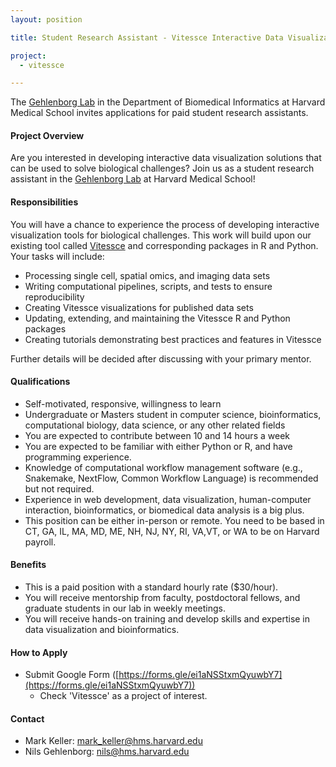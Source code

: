 ```yaml
---
layout: position

title: Student Research Assistant - Vitessce Interactive Data Visualization

project:
  - vitessce

---
```

The [Gehlenborg Lab](http://gehlenborglab.org/) in the Department of Biomedical Informatics at Harvard Medical School invites applications for paid student research assistants.


#### Project Overview
Are you interested in developing interactive data visualization solutions that can be used to solve biological challenges? Join us as a student research assistant in the [Gehlenborg Lab](http://gehlenborglab.org/) at Harvard Medical School!


#### Responsibilities
You will have a chance to experience the process of developing interactive visualization tools for biological challenges. This work will build upon our existing tool called [Vitessce](http://vitessce.io/) and corresponding packages in R and Python. Your tasks will include:
- Processing single cell, spatial omics, and imaging data sets
- Writing computational pipelines, scripts, and tests to ensure reproducibility
- Creating Vitessce visualizations for published data sets
- Updating, extending, and maintaining the Vitessce R and Python packages
- Creating tutorials demonstrating best practices and features in Vitessce

Further details will be decided after discussing with your primary mentor.


#### Qualifications
- Self-motivated, responsive, willingness to learn
- Undergraduate or Masters student in computer science, bioinformatics, computational biology, data science, or any other related fields
- You are expected to contribute between 10 and 14 hours a week
- You are expected to be familiar with either Python or R, and have programming experience.
- Knowledge of computational workflow management software (e.g., Snakemake, NextFlow, Common Workflow Language) is recommended but not required.
- Experience in web development, data visualization, human-computer interaction, bioinformatics, or biomedical data analysis is a big plus.
- This position can be either in-person or remote. You need to be based in CT, GA, IL, MA, MD, ME, NH, NJ, NY, RI, VA,VT, or WA to be on Harvard payroll.

#### Benefits
- This is a paid position with a standard hourly rate ($30/hour).
- You will receive mentorship from faculty, postdoctoral fellows, and graduate students in our lab in weekly meetings.
- You will receive hands-on training and develop skills and expertise in data visualization and bioinformatics.

#### How to Apply
- Submit Google Form ([https://forms.gle/ei1aNSStxmQyuwbY7](https://forms.gle/ei1aNSStxmQyuwbY7))
  - Check 'Vitessce' as a project of interest. 

#### Contact
- Mark Keller: mark_keller@hms.harvard.edu
- Nils Gehlenborg: nils@hms.harvard.edu
